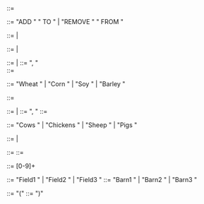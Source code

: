 <Farm> ::= <Field> <Barn>

<Operation> ::= "ADD " <Entity> " TO " <Location> 
              | "REMOVE " <Entity> " FROM " <Location> 

<Entity> ::= <Crops> | <Livestock>

<Crops> ::= <Crop> <Quantity> 
          |  <CropNode> 


<CropNode> ::= <CropBranch> | <CropLeaf>
<CropBranch> ::= <pl> <CropNode> ", " <CropNode> <pr>    
<CropLeaf> ::= <Crop> <Quantity>                        

<Crop> ::= "Wheat " | "Corn " | "Soy " | "Barley "

<Livestock> ::= <LivestockNode>

<LivestockNode> ::= <LivestockBranch> | <LivestockLeaf>
<LivestockBranch> ::= <pl> <LivestockNode> ", " <LivestockNode> <pr>
<LivestockLeaf> ::= <LivestockItem> <Quantity>

<LivestockItem> ::= "Cows " | "Chickens " | "Sheep " | "Pigs "

<Location> ::= <Field> | <Barn>

<Field> ::= <FieldName> 
<Barn> ::=  <BarnName>

<Quantity> ::= [0-9]+

<FieldName> ::= "Field1 " | "Field2 " | "Field3 "
<BarnName> ::= "Barn1 " | "Barn2 " | "Barn3 "

<pl> ::= "("
<pr> ::= ")"



